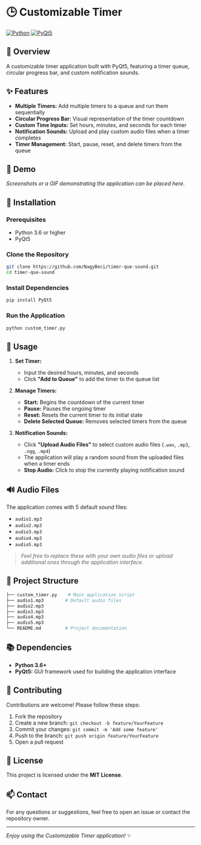 # 🕒 Customizable Timer

[![Python](https://img.shields.io/badge/Python-3.6%2B-blue.svg)](https://www.python.org/downloads/)
[![PyQt5](https://img.shields.io/badge/PyQt5-5.15%2B-green.svg)](https://pypi.org/project/PyQt5/)

## 📝 Overview

A customizable timer application built with PyQt5, featuring a timer queue, circular progress bar, and custom notification sounds.

## ✨ Features

* **Multiple Timers:** Add multiple timers to a queue and run them sequentially
* **Circular Progress Bar:** Visual representation of the timer countdown
* **Custom Time Inputs:** Set hours, minutes, and seconds for each timer
* **Notification Sounds:** Upload and play custom audio files when a timer completes
* **Timer Management:** Start, pause, reset, and delete timers from the queue

## 🎥 Demo

*Screenshots or a GIF demonstrating the application can be placed here.*

## 🚀 Installation

### Prerequisites

* Python 3.6 or higher
* PyQt5

### Clone the Repository

```bash
git clone https://github.com/NagyBeci/timer-que-sound.git
cd timer-que-sound
```

### Install Dependencies

```bash
pip install PyQt5
```

### Run the Application

```bash
python custom_timer.py
```

## 📖 Usage

1. **Set Timer:**
   * Input the desired hours, minutes, and seconds
   * Click **"Add to Queue"** to add the timer to the queue list

2. **Manage Timers:**
   * **Start:** Begins the countdown of the current timer
   * **Pause:** Pauses the ongoing timer
   * **Reset:** Resets the current timer to its initial state
   * **Delete Selected Queue:** Removes selected timers from the queue

3. **Notification Sounds:**
   * Click **"Upload Audio Files"** to select custom audio files (`.wav`, `.mp3`, `.ogg`, `.mp4`)
   * The application will play a random sound from the uploaded files when a timer ends
   * **Stop Audio:** Click to stop the currently playing notification sound

## 🔊 Audio Files

The application comes with 5 default sound files:
* `audio1.mp3`
* `audio2.mp3`
* `audio3.mp3`
* `audio4.mp3`
* `audio5.mp3`

> *Feel free to replace these with your own audio files or upload additional ones through the application interface.*

## 📁 Project Structure

```bash
├── custom_timer.py    # Main application script
├── audio1.mp3        # Default audio files
├── audio2.mp3
├── audio3.mp3
├── audio4.mp3
├── audio5.mp3
└── README.md         # Project documentation
```

## 📚 Dependencies

* **Python 3.6+**
* **PyQt5:** GUI framework used for building the application interface

## 🤝 Contributing

Contributions are welcome! Please follow these steps:

1. Fork the repository
2. Create a new branch: `git checkout -b feature/YourFeature`
3. Commit your changes: `git commit -m 'Add some feature'`
4. Push to the branch: `git push origin feature/YourFeature`
5. Open a pull request

## 📄 License

This project is licensed under the **MIT License**.

## 📫 Contact

For any questions or suggestions, feel free to open an issue or contact the repository owner.

---

*Enjoy using the Customizable Timer application!* ✨
